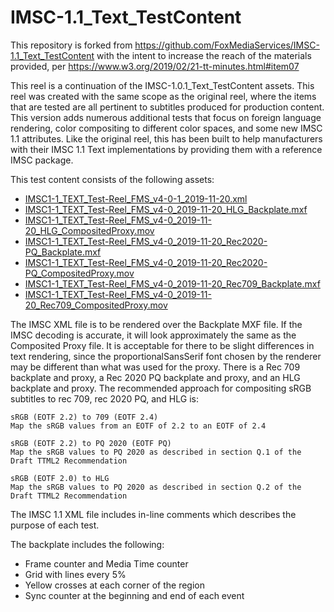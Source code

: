 # IMSC-1.1_Text_TestContent

This repository is forked from <https://github.com/FoxMediaServices/IMSC-1.1_Text_TestContent> with the intent to increase the reach of the materials provided, per <https://www.w3.org/2019/02/21-tt-minutes.html#item07>

This reel is a continuation of the IMSC-1.0.1_Text_TestContent assets. This reel was created with the same scope as the original reel, where the items that are tested are all pertinent to subtitles produced for production content. This version adds numerous additional tests that focus on foreign language rendering, color compositing to different color spaces, and some new IMSC 1.1 attributes. Like the original reel, this has been built to help manufacturers with their IMSC 1.1 Text implementations by providing them with a reference IMSC package.

This test content consists of the following assets:

- [IMSC1-1_TEXT_Test-Reel_FMS_v4-0-1_2019-11-20.xml](IMSC1-1_TEXT_Test-Reel_FMS_v4-0-1_2019-11-20.xml)
- [IMSC1-1_TEXT_Test-Reel_FMS_v4-0_2019-11-20_HLG_Backplate.mxf](http://media.w3.org/2020/03/IMSC1-1_TEXT_Test-Reel_FMS_v4-0_2019-11-20_HLG_Backplate.mxf)
- [IMSC1-1_TEXT_Test-Reel_FMS_v4-0_2019-11-20_HLG_CompositedProxy.mov](http://media.w3.org/2020/03/IMSC1-1_IMAGE_Test-Reel_FMS_v4-0_2019-11-20_HLG_CompositedProxy.mov)
- [IMSC1-1_TEXT_Test-Reel_FMS_v4-0_2019-11-20_Rec2020-PQ_Backplate.mxf](http://media.w3.org/2020/03/IMSC1-1_TEXT_Test-Reel_FMS_v4-0_2019-11-20_Rec2020-PQ_Backplate.mxf)
- [IMSC1-1_TEXT_Test-Reel_FMS_v4-0_2019-11-20_Rec2020-PQ_CompositedProxy.mov](http://media.w3.org/2020/03/IMSC1-1_TEXT_Test-Reel_FMS_v4-0_2019-11-20_Rec2020-PQ_CompositedProxy.mov)
- [IMSC1-1_TEXT_Test-Reel_FMS_v4-0_2019-11-20_Rec709_Backplate.mxf](http://media.w3.org/2020/03/IMSC1-1_TEXT_Test-Reel_FMS_v4-0_2019-11-20_Rec709_Backplate.mxf)
- [IMSC1-1_TEXT_Test-Reel_FMS_v4-0_2019-11-20_Rec709_CompositedProxy.mov](http://media.w3.org/2020/03/IMSC1-1_TEXT_Test-Reel_FMS_v4-0_2019-11-20_Rec709_CompositedProxy.mov)

The IMSC XML file is to be rendered over the Backplate MXF file. If the IMSC decoding is accurate, it will look approximately the same as the Composited Proxy file. It is acceptable for there to be slight differences in text rendering, since the proportionalSansSerif font chosen by the renderer may be different than what was used for the proxy. There is a Rec 709 backplate and proxy, a Rec 2020 PQ backplate and proxy, and an HLG backplate and proxy. The recommended approach for compositing sRGB subtitles to rec 709, rec 2020 PQ, and HLG is:

    sRGB (EOTF 2.2) to 709 (EOTF 2.4)
    Map the sRGB values from an EOTF of 2.2 to an EOTF of 2.4

    sRGB (EOTF 2.2) to PQ 2020 (EOTF PQ)
    Map the sRGB values to PQ 2020 as described in section Q.1 of the Draft TTML2 Recommendation

    sRGB (EOTF 2.0) to HLG
    Map the sRGB values to PQ 2020 as described in section Q.2 of the Draft TTML2 Recommendation

The IMSC 1.1 XML file includes in-line comments which describes the purpose of each test.

The backplate includes the following:

- Frame counter and Media Time counter
- Grid with lines every 5%
- Yellow crosses at each corner of the region
- Sync counter at the beginning and end of each event
